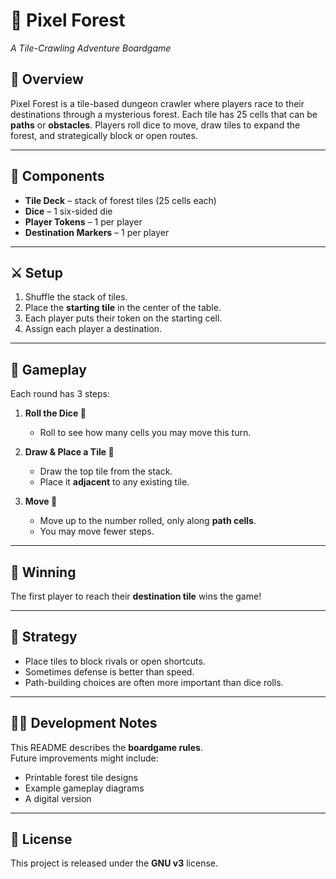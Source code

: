 # 🌲 Pixel Forest  
*A Tile-Crawling Adventure Boardgame*  

## 📖 Overview  
Pixel Forest is a tile-based dungeon crawler where players race to their destinations through a mysterious forest. Each tile has 25 cells that can be **paths** or **obstacles**. Players roll dice to move, draw tiles to expand the forest, and strategically block or open routes.  

---

## 🎲 Components  
- **Tile Deck** – stack of forest tiles (25 cells each)  
- **Dice** – 1 six-sided die  
- **Player Tokens** – 1 per player  
- **Destination Markers** – 1 per player  

---

## ⚔️ Setup  
1. Shuffle the stack of tiles.  
2. Place the **starting tile** in the center of the table.  
3. Each player puts their token on the starting cell.  
4. Assign each player a destination.  

---

## 🚶 Gameplay  
Each round has 3 steps:  

1. **Roll the Dice 🎲**  
   - Roll to see how many cells you may move this turn.  

2. **Draw & Place a Tile 🧩**  
   - Draw the top tile from the stack.  
   - Place it **adjacent** to any existing tile.  

3. **Move 🏃**  
   - Move up to the number rolled, only along **path cells**.  
   - You may move fewer steps.  

---

## 🏁 Winning  
The first player to reach their **destination tile** wins the game!  

---

## 🔑 Strategy  
- Place tiles to block rivals or open shortcuts.  
- Sometimes defense is better than speed.  
- Path-building choices are often more important than dice rolls.  

---

## 👨‍💻 Development Notes  
This README describes the **boardgame rules**.  
Future improvements might include:  
- Printable forest tile designs  
- Example gameplay diagrams  
- A digital version  

---

## 📜 License  
This project is released under the **GNU v3** license.  

